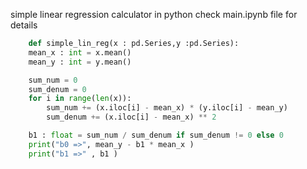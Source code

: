 simple linear regression calculator in python
check main.ipynb file for details

```python
    def simple_lin_reg(x : pd.Series,y :pd.Series):
    mean_x : int = x.mean()
    mean_y : int = y.mean()

    sum_num = 0
    sum_denum = 0
    for i in range(len(x)):
        sum_num += (x.iloc[i] - mean_x) * (y.iloc[i] - mean_y)
        sum_denum += (x.iloc[i] - mean_x) ** 2

    b1 : float = sum_num / sum_denum if sum_denum != 0 else 0
    print("b0 =>", mean_y - b1 * mean_x )
    print("b1 =>" , b1 )

```
